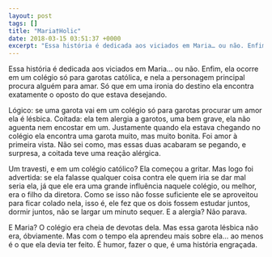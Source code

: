 ```yaml
---
layout: post
tags: []
title: "Maria†Holic"
date: 2018-03-15 03:51:37 +0000
excerpt: "Essa história é dedicada aos viciados em Maria… ou não. Enfim, ela ocorre em um colégio só para garotas católica, e nela a personagem..."
---
```


Essa história é dedicada aos viciados em Maria… ou não. Enfim, ela ocorre em um colégio só para garotas católica, e nela a personagem principal procura alguém para amar. Só que em uma ironia do destino ela encontra exatamente o oposto do que estava desejando.

Lógico: se uma garota vai em um colégio só para garotas procurar um amor ela é lésbica. Coitada: ela tem alergia a garotos, uma bem grave, ela não aguenta nem encostar em um. Justamente quando ela estava chegando no colégio ela encontra uma garota muito, mas muito bonita. Foi amor à primeira vista. Não sei como, mas essas duas acabaram se pegando, e surpresa, a coitada teve uma reação alérgica.

Um travesti, e em um colégio católico? Ela começou a gritar. Mas logo foi advertida: se ela falasse qualquer coisa contra ele quem iria se dar mal seria ela, já que ele era uma grande influência naquele colégio, ou melhor, era o filho da diretora. Como se isso não fosse suficiente ele se aproveitou para ficar colado nela, isso é, ele fez que os dois fossem estudar juntos, dormir juntos, não se largar um minuto sequer. E a alergia? Não parava.

E Maria? O colégio era cheia de devotas dela. Mas essa garota lésbica não era, óbviamente. Mas com o tempo ela aprendeu mais sobre ela… ao menos é o que ela devia ter feito. É humor, fazer o que, é uma história engraçada.